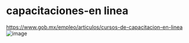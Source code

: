 # capacitaciones-en linea
https://www.gob.mx/empleo/articulos/cursos-de-capacitacion-en-linea
![image](https://user-images.githubusercontent.com/84102003/118041023-eca8f100-b337-11eb-8d17-ea1368f7d6e4.png)

